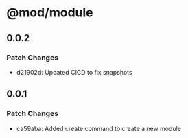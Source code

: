 # @mod/module

## 0.0.2

### Patch Changes

- d21902d: Updated CICD to fix snapshots

## 0.0.1

### Patch Changes

- ca59aba: Added create command to create a new module

